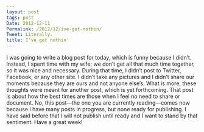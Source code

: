 ```yaml
---
layout: post
tags: post
Date: 2012-12-11
Permalink: /2012/12/ive-got-nothin/
Tweet: Literally.
title: I've got nothin'
---
```


<p>I was going to write a blog post for today, which is funny because I didn&#8217;t. Instead, I spent time with my wife; we don&#8217;t get all that much time together, so it was nice and necessary. During that time, I didn&#8217;t post to Twitter, Facebook, or any other site. I didn&#8217;t take any pictures and I didn&#8217;t share our moments because they are ours and not anyone else&#8217;s. What is more, these thoughts were meant for another post, which is yet forthcoming. That post is about how the best times are those when I feel no need to share or document. No, this post&#8212;the one you are currently reading&#8212;comes now because I have many posts in progress, but none ready for publishing. I have said before that I will not publish until ready and I want to stand by that sentiment. Have a great week!</p>